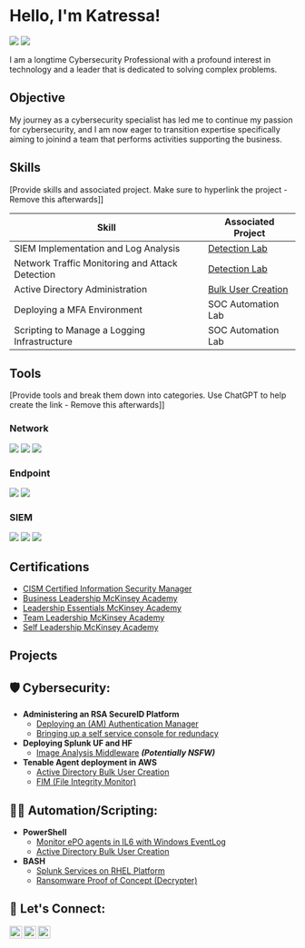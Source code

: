 # Hello, I'm Katressa!
<a href="https://linkedin.com/in/katressacooper-cism"><img src="https://img.shields.io/badge/-LinkedIn-0072b1?&style=for-the-badge&logo=linkedin&logoColor=white" /></a>
<a href="https://github.com/katressa/katressa-portfolio/blob/main/KC%20Resume.pdf"><img src="https://img.shields.io/badge/-Resume-A020F0?&style=for-the-badge&logo=resume.io&logoColor=white" /></a>


I am a longtime Cybersecurity Professional with a profound interest in technology and a leader that is dedicated to solving complex problems.

## Objective

My journey as a cybersecurity specialist has led me to continue my passion for cybersecurity, and I am now eager to transition expertise specifically aiming to joinind a team that performs activities supporting the business.

## Skills
[Provide skills and associated project. Make sure to hyperlink the project - Remove this afterwards]]

| Skill                                         | Associated Project         |
|-----------------------------------------------|----------------------------|
| SIEM Implementation and Log Analysis          | <a href="https://google.com">Detection Lab</a>|
| Network Traffic Monitoring and Attack Detection | <a href="https://google.com">Detection Lab</a>|
| Active Directory Administration                 | <a href="https://github.com/katressa/ActiveDirectoryLab">Bulk User Creation</a>|
| Deploying a MFA Environment                     | SOC Automation Lab|
| Scripting to Manage a Logging Infrastructure    | SOC Automation Lab|

## Tools
[Provide tools and break them down into categories. Use ChatGPT to help create the link - Remove this afterwards]]

### Network
<div>
    <img src="https://img.shields.io/badge/-Wireshark-1679A7?&style=for-the-badge&logo=Wireshark&logoColor=white" />
    <img src="https://img.shields.io/badge/-Cisco-0000FF?&style=for-the-badge&logo=Cisco&logoColor=white" />
    <img src="https://img.shields.io/badge/-Panorama-FFA500?&style=for-the-badge&logo=Panorama&logoColor=white" />
</div>

### Endpoint
<div>
    <img src="https://img.shields.io/badge/-Trellix ePO-00A4EF?&style=for-the-badge&logo=Microsoft&logoColor=white" />
    <img src="https://img.shields.io/badge/-Tenable Nessus-4B275F?&style=for-the-badge&logo=Velociraptor&logoColor=white" />
</div>

### SIEM
<div>
    <img src="https://img.shields.io/badge/-Splunk-008000?&style=for-the-badge&logo=Splunk&logoColor=white" />
    <img src="https://img.shields.io/badge/-ArcSight-FF0000?&style=for-the-badge&logo=MicroFocus&logoColor=white" />
    <img src="https://img.shields.io/badge/-Cribl-008080?&style=for-the-badge&logo=Cribl&logoColor=white" /></div>

## Certifications

- [CISM Certified Information Security Manager](https://www.credly.com/badges/adf0c5c7-640a-428e-95b1-073fe20271f9/public_url)
- [Business Leadership McKinsey Academy](https://www.credly.com/badges/06eeabc1-a39b-4ed9-80d0-0edb6ff39bd1/public_url)
- [Leadership Essentials McKinsey Academy](https://www.credly.com/badges/9ec22a26-6f63-4e85-9bf7-d4668763b400/public_url)
- [Team Leadership McKinsey Academy](https://www.credly.com/badges/ec57e60d-40c7-489f-85d8-ce9ee5f8a754/public_url)
- [Self Leadership McKinsey Academy](https://www.credly.com/badges/90843aa2-e788-4b06-9a96-aecf632a751d/public_url)</div>

## Projects
<h2>🛡️ Cybersecurity:</h2>

- <b>Administering an RSA SecureID Platform</b>
  - [Deploying an (AM) Authentication Manager](https://github.com/)
  - [Bringing up a self service console for redundacy](https://github)
- <b>Deploying Splunk UF and HF</b>
  - [Image Analysis Middleware](https://github.com/joshmadakor1/4chan-Image-Analysis-Middleware-C964) <b><i>(Potentially NSFW)</b></i>
- <b>Tenable Agent deployment in AWS</b>
  - [Active Directory Bulk User Creation](https://github.com/katressa/ActiveDirectoryLab)
  - [FIM (File Integrity Monitor)](https://github.com/)
  
<h2>👨‍💻 Automation/Scripting:</h2>

- <b>PowerShell</b>
  - [Monitor ePO agents in IL6 with Windows EventLog](https://github.com/katressa/ePO-TrellixAgentLab)
  - [Active Directory Bulk User Creation](https://github.com/katressa/ActiveDirectoryLab)
- <b>BASH</b>
  - [Splunk Services on RHEL Platform](https://github)
  - [Ransomware Proof of Concept (Decrypter)](https://github.com/)
 
<h2>🤳 Let's Connect:</h2>

[<img align="left" alt="KatressaCooper | LinkedIn" width="22px" src="https://cdn.jsdelivr.net/npm/simple-icons@v3/icons/linkedin.svg" />][linkedin]
[<img align="left" alt="KatressaCooper | YouTube" width="22px" src="https://cdn.jsdelivr.net/npm/simple-icons@v3/icons/youtube.svg" />][youtube]
[<img align="left" alt="KatressaCooper | Website" width="22px" src="https://cdn.jsdelivr.net/npm/simple-icons@v3/icons/freelancer.svg" />][website]

[linkedin]: https://linkedin.com/in/katressacooper-cism
[youtube]: https://www.youtube.com/c/katressa
[website]: https://www.logistics44.net
